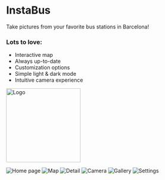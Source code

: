 # InstaBus
Take pictures from your favorite bus stations in Barcelona!

### Lots to love:
- Interactive map
- Always up-to-date
- Customization options
- Simple light & dark mode
- Intuitive camera experience

<img src="https://i.imgur.com/garhKcX.png" alt="Logo" width="200px">

![Home page](https://i.imgur.com/1OCjU0p.png)
![Map](https://i.imgur.com/QtArALO.png)
![Detail](https://i.imgur.com/2Lpw2pC.png)
![Camera](https://i.imgur.com/IW2NDre.png)
![Gallery](https://i.imgur.com/bmlPWj2.png)
![Settings](https://i.imgur.com/kruPiaw.png)